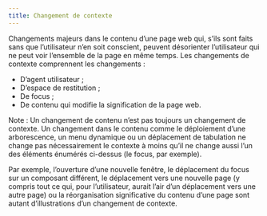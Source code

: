 ```yaml
---
title: Changement de contexte 
---
```


Changements majeurs dans le contenu d’une page web qui, s’ils sont faits sans
que l’utilisateur n’en soit conscient, peuvent désorienter l’utilisateur qui
ne peut voir l’ensemble de la page en même temps. Les changements de contexte
comprennent les changements :
* D’agent utilisateur ;
* D’espace de restitution ;
* De focus ;
* De contenu qui modifie la signification de la page web.

Note : Un changement de contenu n’est pas toujours un changement de contexte.
Un changement dans le contenu comme le déploiement d’une arborescence, un menu
dynamique ou un déplacement de tabulation ne change pas nécessairement le
contexte à moins qu’il ne change aussi l’un des éléments énumérés ci-dessus
(le focus, par exemple).

Par exemple, l’ouverture d’une nouvelle fenêtre, le déplacement du focus sur
un composant différent, le déplacement vers une nouvelle page (y compris tout
ce qui, pour l’utilisateur, aurait l’air d’un déplacement vers une autre page)
ou la réorganisation significative du contenu d’une page sont autant
d’illustrations d’un changement de contexte.


